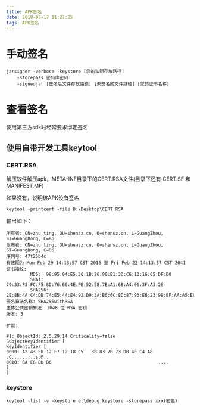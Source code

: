 ```yaml
---
title: APK签名
date: 2018-05-17 11:27:25
tags: APK签名
---
```


# 手动签名

```
jarsigner -verbose -keystore [您的私钥存放路径] 
	-storepass 密码库密码 
	-signedjar [签名后文件存放路径] [未签名的文件路径] [您的证书名称]
```

# 查看签名 #

使用第三方sdk时经常要求绑定签名

## 使用自带开发工具keytool ##

### CERT.RSA ###

解压软件解压apk，META-INF目录下的CERT.RSA文件(目录下还有 CERT.SF 和 MANIFEST.MF)

如果没有，说明该APK没有签名

	keytool -printcert -file D:\Desktop\CERT.RSA

输出如下：

	所有者: CN=zhu ting, OU=shensz.cn, O=shensz.cn, L=GuangZhou, ST=GuangDong, C=86
	发布者: CN=zhu ting, OU=shensz.cn, O=shensz.cn, L=GuangZhou, ST=GuangDong, C=86
	序列号: 47f26b4c
	有效期为 Mon Feb 29 14:13:57 CST 2016 至 Fri Feb 22 14:13:57 CST 2041
	证书指纹:
	         MD5:  98:95:04:E5:36:1B:26:90:B1:3D:C6:13:16:65:DF:D0
	         SHA1: 79:33:F3:FC:F5:8D:76:66:4E:FB:52:5B:7E:A1:68:A4:06:3F:A3:28
	         SHA256: 2E:8B:4A:C4:DB:74:E5:44:E4:92:D9:3A:B6:6C:8D:87:93:E6:23:98:BF:AA:A5:EE:A5:3D:B5:87:A0:53:96:2C
	签名算法名称: SHA256withRSA
	主体公共密钥算法: 2048 位 RSA 密钥
	版本: 3
	
	扩展:
	
	#1: ObjectId: 2.5.29.14 Criticality=false
	SubjectKeyIdentifier [
	KeyIdentifier [
	0000: A2 43 E0 12 F7 12 18 C5   3B 83 7B 73 DB 40 C4 A8  .C......;..s.@..
	0010: 8A E6 DD D6                                        ....
	]
	]

### keystore ###

	keytool -list -v -keystore e:\debug.keystore -storepass xxx(密匙)

